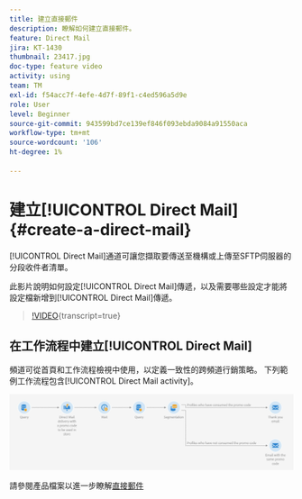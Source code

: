 ```yaml
---
title: 建立直接郵件
description: 瞭解如何建立直接郵件。
feature: Direct Mail
jira: KT-1430
thumbnail: 23417.jpg
doc-type: feature video
activity: using
team: TM
exl-id: f54acc7f-4efe-4d7f-89f1-c4ed596a5d9e
role: User
level: Beginner
source-git-commit: 943599bd7ce139ef846f093ebda9084a91550aca
workflow-type: tm+mt
source-wordcount: '106'
ht-degree: 1%

---
```


# 建立[!UICONTROL Direct Mail] {#create-a-direct-mail}

[!UICONTROL Direct Mail]通道可讓您擷取要傳送至機構或上傳至SFTP伺服器的分段收件者清單。

此影片說明如何設定[!UICONTROL Direct Mail]傳遞，以及需要哪些設定才能將設定檔新增到[!UICONTROL Direct Mail]傳遞。

>[!VIDEO](https://video.tv.adobe.com/v/23417?learn=on){transcript=true}

## 在工作流程中建立[!UICONTROL Direct Mail]

頻道可從首頁和工作流程檢視中使用，以定義一致性的跨頻道行銷策略。 下列範例工作流程包含[!UICONTROL Direct Mail activity]。

![工作流程影像](/help/assets/direct_mail_examplewf.png)

請參閱產品檔案以進一步瞭解[直接郵件](https://experienceleague.adobe.com/docs/campaign-standard/using/communication-channels/direct-mail/about-direct-mail.html)
